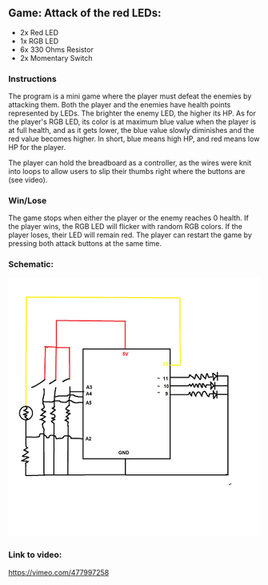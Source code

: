 ## Game: Attack of the red LEDs:
- 2x Red LED
- 1x RGB LED
- 6x 330 Ohms Resistor
- 2x Momentary Switch

### Instructions
The program is a mini game where the player must defeat the enemies by attacking them. Both the player and the enemies have health points represented by LEDs. The brighter the enemy LED, the higher its HP. As for the player's RGB LED, its color is at maximum blue value when the player is at full health, and as it gets lower, the blue value slowly diminishes and the red value becomes higher. In short, blue means high HP, and red means low HP for the player. 

The player can hold the breadboard as a controller, as the wires were knit into loops to allow users to slip their thumbs right where the buttons are (see video).

### Win/Lose
The game stops when either the player or the enemy reaches 0 health. If the player wins, the RGB LED will flicker with random RGB colors. If the player loses, their LED will remain red. The player can restart the game by pressing both attack buttons at the same time.

### Schematic:

![schematic](https://github.com/soablackwhite/Intro-to-IM/blob/master/Nov10th/schematic.png)
### Link to video:
https://vimeo.com/477997258
